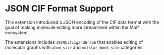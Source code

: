 # JSON CIF Format Support

This extension introduced a JSON encoding of the CIF data format with the goal of making molecule editing more streamlined within the Mol\* ecosystem.

The extensions includes `JSONCifLigandGraph` that enables editing of molecular graphs with `atom_site` and `molstar_bond_site` categories.